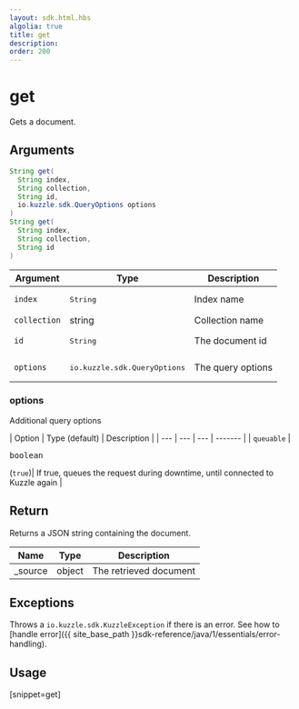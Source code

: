 ```yaml
---
layout: sdk.html.hbs
algolia: true
title: get
description:
order: 200
---
```


# get

Gets a document.

## Arguments

```java
String get(
  String index, 
  String collection, 
  String id, 
  io.kuzzle.sdk.QueryOptions options
)
String get(
  String index, 
  String collection, 
  String id
)
```

| Argument | Type | Description |
| --- | --- | --- |
| `index` | <pre>String</pre> | Index name |
| `collection` | string | Collection name |
| `id` | <pre>String</pre> | The document id |
| `options` | <pre>io.kuzzle.sdk.QueryOptions</pre> | The query options |

### options

Additional query options

| Option | Type (default) | Description |
| --- | --- | --- | ------- |
| `queuable` | <pre>boolean</pre> (`true`)| If true, queues the request during downtime, until connected to Kuzzle again |

## Return

Returns a JSON string containing the document.

| Name | Type | Description
| --- | --- | ---
| _source | object | The retrieved document

## Exceptions

Throws a `io.kuzzle.sdk.KuzzleException` if there is an error. See how to [handle error]({{ site_base_path }}sdk-reference/java/1/essentials/error-handling).

## Usage

[snippet=get]
